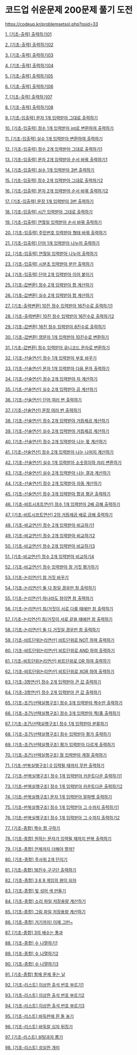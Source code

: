 # 코드업 쉬운문제 200문제 풀기 도전

https://codeup.kr/problemsetsol.php?psid=33

[1. \[기초-출력\] 출력하기01](https://codeup.kr/problem.php?id=6001) 

[2. \[기초-출력\] 출력하기02](https://codeup.kr/problem.php?id=6002)

[3. \[기초-출력\] 출력하기03](https://codeup.kr/problem.php?id=6003) 

[4. \[기초-출력\] 출력하기04](https://codeup.kr/problem.php?id=6004) 

[5. \[기초-출력\] 출력하기05](https://codeup.kr/problem.php?id=6005) 

[6. \[기초-출력\] 출력하기06](https://codeup.kr/problem.php?id=6006) 

[7. \[기초-출력\] 출력하기07](https://codeup.kr/problem.php?id=6007) 

[8. \[기초-출력\] 출력하기08](https://codeup.kr/problem.php?id=6008) 

[9. \[기초-입출력\]  문자 1개 입력받아 그대로 출력하기](https://codeup.kr/problem.php?id=6009) 

[10. \[기초-입출력\] 정수 1개 입력받아 int로 변환하여 출력하기](https://codeup.kr/problem.php?id=6010) 

[11. \[기초-입출력\] 실수 1개 입력받아 변환하여 출력하기](https://codeup.kr/problem.php?id=6011) 

[12. \[기초-입출력\] 정수 2개 입력받아 그대로 출력하기1](https://codeup.kr/problem.php?id=6012 )

[13. \[기초-입출력\] 문자 2개 입력받아 순서 바꿔 출력하기1](https://codeup.kr/problem.php?id=6013 )

[14. \[기초-입출력\] 실수 1개 입력받아 3번 출력하기](https://codeup.kr/problem.php?id=6014 )

[15. \[기초-입출력\] 정수 2개 입력받아 그대로 출력하기2](https://codeup.kr/problem.php?id=6015 )

[16. \[기초-입출력\] 문자 2개 입력받아 순서 바꿔 출력하기2](https://codeup.kr/problem.php?id=6016 )

[17. \[기초-입출력\] 문장 1개 입력받아 3번 출력하기](https://codeup.kr/problem.php?id=6017 )

[18. \[기초-입출력\] 시간 입력받아 그대로 출력하기](https://codeup.kr/problem.php?id=6018 )

[19. \[기초-입출력\] 연월일 입력받아 순서 바꿔 출력하기](https://codeup.kr/problem.php?id=6019 )

[20. \[기초-입출력\] 주민번호 입력받아 형태 바꿔 출력하기](https://codeup.kr/problem.php?id=6020 )

[21. \[기초-입출력\] 단어 1개 입력받아 나누어 출력하기](https://codeup.kr/problem.php?id=6021)

[22. \[기초-입출력\] 연월일 입력받아 나누어 출력하기](https://codeup.kr/problem.php?id=6022)

[23. \[기초-입출력\] 시분초 입력받아 분만 출력하기](https://codeup.kr/problem.php?id=6023)

[24. \[기초-입출력\] 단어 2개 입력받아 이어 붙이기](https://codeup.kr/problem.php?id=6024)

[25. \[기초-값변환\] 정수 2개 입력받아 합 계산하기](https://codeup.kr/problem.php?id=6025)

[26. \[기초-값변환\] 실수 2개 입력받아 합 계산하기](https://codeup.kr/problem.php?id=6026)

[27. \[기초-출력변환\] 10진 정수 입력받아 16진수로 출력하기1](https://codeup.kr/problem.php?id=6027)

[28. \[기초-출력변환\] 10진 정수 입력받아 16진수로 출력하기2](https://codeup.kr/problem.php?id=6028)

[29. \[기초-값변환\] 16진 정수 입력받아 8진수로 출력하기](https://codeup.kr/problem.php?id=6029)

[30. \[기초-값변환\] 영문자 1개 입력받아 10진수로 변환하기](https://codeup.kr/problem.php?id=6030)

[31. \[기초-값변환\] 정수 입력받아 유니코드 문자로 변환하기](https://codeup.kr/problem.php?id=6031)

[32. \[기초-산술연산\] 정수 1개 입력받아 부호 바꾸기](https://codeup.kr/problem.php?id=6032)

[33. \[기초-산술연산\] 문자 1개 입력받아 다음 문자 출력하기](https://codeup.kr/problem.php?id=6033)

[34. \[기초-산술연산\] 정수 2개 입력받아 차 계산하기](https://codeup.kr/problem.php?id=6034)

[35. \[기초-산술연산\] 실수 2개 입력받아 곱 계산하기](https://codeup.kr/problem.php?id=6035)

[36. \[기초-산술연산\] 단어 여러 번 출력하기](https://codeup.kr/problem.php?id=6036)

[37. \[기초-산술연산\] 문장 여러 번 출력하기](https://codeup.kr/problem.php?id=6037)

[38. \[기초-산술연산\] 정수 2개 입력받아 거듭제곱 계산하기](https://codeup.kr/problem.php?id=6038)

[39. \[기초-산술연산\] 실수 2개 입력받아 거듭제곱 계산하기](https://codeup.kr/problem.php?id=6039)

[40. \[기초-산술연산\] 정수 2개 입력받아 나눈 몫 계산하기](https://codeup.kr/problem.php?id=6040)

[41. \[기초-산술연산\] 정수 2개 입력받아 나눈 나머지 계산하기](https://codeup.kr/problem.php?id=6041)

[42. \[기초-산술연산\] 실수 1개 입력받아 소숫점이하 자리 변환하기](https://codeup.kr/problem.php?id=6042)

[43. \[기초-산술연산\] 실수 2개 입력받아 나눈 결과 계산하기](https://codeup.kr/problem.php?id=6043)

[44. \[기초-산술연산\] 정수 2개 입력받아 자동 계산하기](https://codeup.kr/problem.php?id=6044)

[45. \[기초-산술연산\] 정수 3개 입력받아 합과 평균 출력하기](https://codeup.kr/problem.php?id=6045)

[46. \[기초-비트시프트연산\] 정수 1개 입력받아 2배 곱해 출력하기](https://codeup.kr/problem.php?id=6046)

[47. \[기초-비트시프트연산\] 2의 거듭제곱 배로 곱해 출력하기](https://codeup.kr/problem.php?id=6047)

[48. \[기초-비교연산\] 정수 2개 입력받아 비교하기1](https://codeup.kr/problem.php?id=6048)

[49. \[기초-비교연산\] 정수 2개 입력받아 비교하기2](https://codeup.kr/problem.php?id=6049)

[50. \[기초-비교연산\] 정수 2개 입력받아 비교하기3](https://codeup.kr/problem.php?id=6050)

[51. \[기초-비교연산\] 정수 2개 입력받아 비교하기4](https://codeup.kr/problem.php?id=6051)

[52. \[기초-비교연산\] 정수 입력받아 참 거짓 평가하기](https://codeup.kr/problem.php?id=6052)

[53. \[기초-논리연산\] 참 거짓 바꾸기](https://codeup.kr/problem.php?id=6053)

[54. \[기초-논리연산\] 둘 다 참일 경우만 참 출력하기](https://codeup.kr/problem.php?id=6054)

[55. \[기초-논리연산\] 하나라도 참이면 참 출력하기](https://codeup.kr/problem.php?id=6055)

[56. \[기초-논리연산\] 참/거짓이 서로 다를 때에만 참 출력하기](https://codeup.kr/problem.php?id=6056)

[57. \[기초-논리연산\] 참/거짓이 서로 같을 때에만 참 출력하기](https://codeup.kr/problem.php?id=6057)

[58. \[기초-논리연산\] 둘 다 거짓일 경우만 참 출력하기](https://codeup.kr/problem.php?id=6058)

[59. \[기초-비트단위논리연산\] 비트단위로 NOT 하여 출력하기](https://codeup.kr/problem.php?id=6059)

[60. \[기초-비트단위논리연산\] 비트단위로 AND 하여 출력하기](https://codeup.kr/problem.php?id=6060)

[61. \[기초-비트단위논리연산\] 비트단위로 OR 하여 출력하기](https://codeup.kr/problem.php?id=6061)

[62. \[기초-비트단위논리연산\] 비트단위로 XOR 하여 출력하기](https://codeup.kr/problem.php?id=6062)

[63. \[기초-3항연산\] 정수 2개 입력받아 큰 값 출력하기](https://codeup.kr/problem.php?id=6063)

[64. \[기초-3항연산\] 정수 2개 입력받아 큰 값 출력하기](https://codeup.kr/problem.php?id=6064)

[65. \[기초-조건/선택실행구조\] 정수 3개 입력받아 짝수만 출력하기](https://codeup.kr/problem.php?id=6065)

[66. \[기초-조건/선택실행구조\] 정수 3개 입력받아 짝/홀 출력하기](https://codeup.kr/problem.php?id=6066)

[67. \[기초-조건/선택실행구조\] 정수 1개 입력받아 분류하기](https://codeup.kr/problem.php?id=6067)

[68. \[기초-조건/선택실행구조\] 점수 입력받아 평가 출력하기](https://codeup.kr/problem.php?id=6068)

[69. \[기초-조건/선택실행구조\] 평가 입력받아 다르게 출력하기](https://codeup.kr/problem.php?id=6069)

[70. \[기초-조건/선택실행구조\] 월 입력받아 계절 출력하기](https://codeup.kr/problem.php?id=6070)

[71. \[기초-반복실행구조\] 0 입력될 때까지 무한 출력하기](https://codeup.kr/problem.php?id=6071)

[72. \[기초-반복실행구조\] 정수 1개 입력받아 카운트다운 출력하기1](https://codeup.kr/problem.php?id=6072)

[73. \[기초-반복실행구조\] 정수 1개 입력받아 카운트다운 출력하기2](https://codeup.kr/problem.php?id=6073)

[74. \[기초-반복실행구조\] 문자 1개 입력받아 알파벳 출력하기](https://codeup.kr/problem.php?id=6074)

[75. \[기초-반복실행구조\] 정수 1개 입력받아 그 수까지 출력하기1](https://codeup.kr/problem.php?id=6075)

[76. \[기초-반복실행구조\] 정수 1개 입력받아 그 수까지 출력하기2](https://codeup.kr/problem.php?id=6076)

[77. \[기초-종합\] 짝수 합 구하기](https://codeup.kr/problem.php?id=6077)

[78. \[기초-종합\] 원하는 문자가 입력될 때까지 반복 출력하기](https://codeup.kr/problem.php?id=6078)

[79. \[기초-종합\] 언제까지 더해야 할까?](https://codeup.kr/problem.php?id=6079)

[80. \[기초-종합\] 주사위 2개 던지기](https://codeup.kr/problem.php?id=6080)

[81. \[기초-종합\] 16진수 구구단 출력하기](https://codeup.kr/problem.php?id=6081)

[82. \[기초-종합\] 3 6 9 게임의 왕이 되자](https://codeup.kr/problem.php?id=6082)

[83. \[기초-종합\] 빛 섞어 색 만들기](https://codeup.kr/problem.php?id=6083)

[84. \[기초-종합\] 소리 파일 저장용량 계산하기](https://codeup.kr/problem.php?id=6084)

[85. \[기초-종합\] 그림 파일 저장용량 계산하기](https://codeup.kr/problem.php?id=6085)

[86. \[기초-종합\] 거기까지! 이제 그만~](https://codeup.kr/problem.php?id=6086)

[87. \[기초-종합\] 3의 배수는 통과](https://codeup.kr/problem.php?id=6087)

[88. \[기초-종합\] 수 나열하기1](https://codeup.kr/problem.php?id=6088)

[89. \[기초-종합\] 수 나열하기2](https://codeup.kr/problem.php?id=6089)

[90. \[기초-종합\] 수 나열하기3](https://codeup.kr/problem.php?id=6090)

[91. \[기초-종합\] 함께 문제 푸는 날](https://codeup.kr/problem.php?id=6091)

[92. \[기초-리스트\] 이상한 출석 번호 부르기1](https://codeup.kr/problem.php?id=6092)

[93. \[기초-리스트\] 이상한 출석 번호 부르기2](https://codeup.kr/problem.php?id=6093)

[94. \[기초-리스트\] 이상한 출석 번호 부르기3](https://codeup.kr/problem.php?id=6094)

[95. \[기초-리스트\] 바둑판에 흰 돌 놓기](https://codeup.kr/problem.php?id=6095)

[96. \[기초-리스트\] 바둑알 십자 뒤집기](https://codeup.kr/problem.php?id=6096)

[97. \[기초-리스트\] 설탕과자 뽑기](https://codeup.kr/problem.php?id=6097)

[98. \[기초-리스트\] 성실한 개미](https://codeup.kr/problem.php?id=6098)


